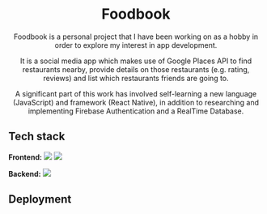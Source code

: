 <h1 align="center">
 Foodbook
</h1>

<p align="center">
Foodbook is a personal project that I have been working on as a hobby in order to explore my interest in app development.
 
<p align="center">It is a social media app which makes use of Google Places API
to find restaurants nearby, provide details on those restaurants (e.g. rating, reviews) and list which restaurants friends are going to.</p>

<p align="center">A significant part of this work has involved self-learning a new language (JavaScript) and framework (React Native), in addition to researching and implementing Firebase Authentication and a RealTime Database.</p>

## Tech stack

**Frontend:**
<img src="https://img.shields.io/badge/javascript-%23323330.svg?style=for-the-badge&logo=javascript&logoColor=%23F7DF1E"> <img src="https://img.shields.io/badge/react_native-%2320232a.svg?style=for-the-badge&logo=react&logoColor=%2361DAFB">

**Backend:**
<img src="https://img.shields.io/badge/Firebase-039BE5?style=for-the-badge&logo=Firebase&logoColor=white">

## Deployment

```
